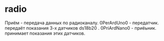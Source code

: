 # radio
Приём - передача данных по радиоканалу.
0PerArdUno0 - передатчик. передаёт показания 3-х датчиков ds18b20 .
0PriArdNano0 - приёьник. принимает показания этих датчиков.
